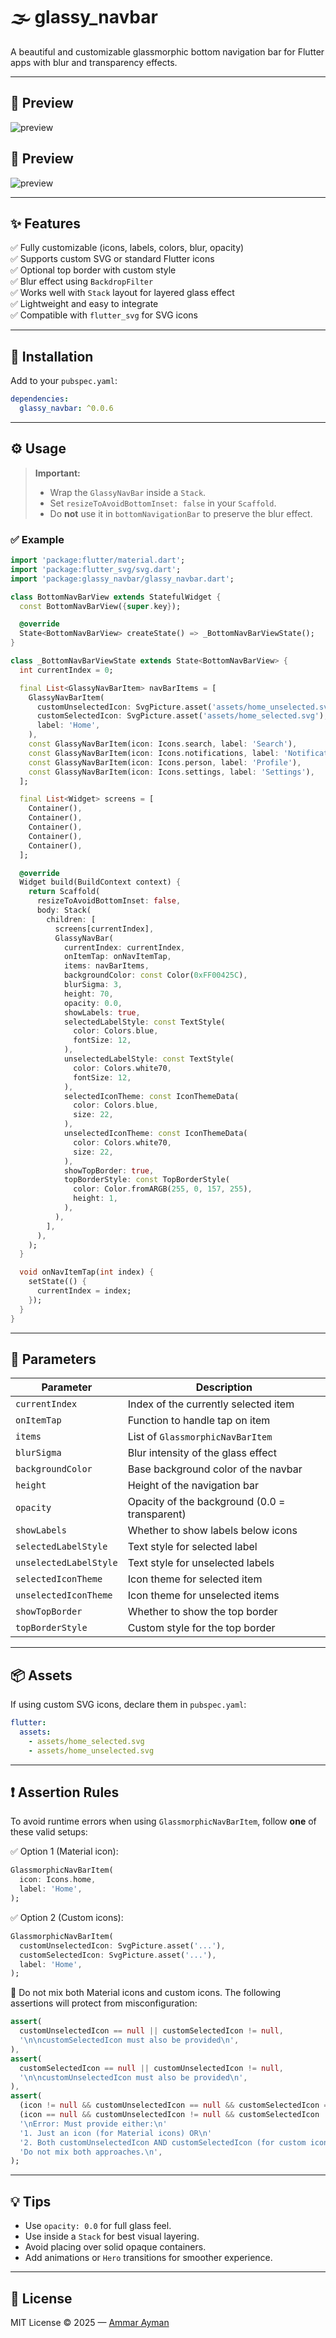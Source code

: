 # 🌫️ glassy_navbar

A beautiful and customizable glassmorphic bottom navigation bar for Flutter apps with blur and transparency effects.

---

## 📸 Preview

![preview](https://raw.githubusercontent.com/AmmarAyman108/glassy_navbar/main/ex2.png)


## 📸 Preview

![preview](https://raw.githubusercontent.com/AmmarAyman108/glassy_navbar/main/ex1.png)  


---

## ✨ Features

✅ Fully customizable (icons, labels, colors, blur, opacity)  
✅ Supports custom SVG or standard Flutter icons  
✅ Optional top border with custom style  
✅ Blur effect using `BackdropFilter`  
✅ Works well with `Stack` layout for layered glass effect  
✅ Lightweight and easy to integrate  
✅ Compatible with `flutter_svg` for SVG icons

---

## 🚀 Installation

Add to your `pubspec.yaml`:

```yaml
dependencies:
  glassy_navbar: ^0.0.6
```

---

## ⚙️ Usage

> **Important:**  
> - Wrap the `GlassyNavBar` inside a `Stack`.  
> - Set `resizeToAvoidBottomInset: false` in your `Scaffold`.  
> - Do **not** use it in `bottomNavigationBar` to preserve the blur effect.

### ✅ Example

```dart
import 'package:flutter/material.dart';
import 'package:flutter_svg/svg.dart';
import 'package:glassy_navbar/glassy_navbar.dart';

class BottomNavBarView extends StatefulWidget {
  const BottomNavBarView({super.key});

  @override
  State<BottomNavBarView> createState() => _BottomNavBarViewState();
}

class _BottomNavBarViewState extends State<BottomNavBarView> {
  int currentIndex = 0;

  final List<GlassyNavBarItem> navBarItems = [
    GlassyNavBarItem(
      customUnselectedIcon: SvgPicture.asset('assets/home_unselected.svg'),
      customSelectedIcon: SvgPicture.asset('assets/home_selected.svg'),
      label: 'Home',
    ),
    const GlassyNavBarItem(icon: Icons.search, label: 'Search'),
    const GlassyNavBarItem(icon: Icons.notifications, label: 'Notifications'),
    const GlassyNavBarItem(icon: Icons.person, label: 'Profile'),
    const GlassyNavBarItem(icon: Icons.settings, label: 'Settings'),
  ];

  final List<Widget> screens = [
    Container(),
    Container(),
    Container(),
    Container(),
    Container(),
  ];

  @override
  Widget build(BuildContext context) {
    return Scaffold(
      resizeToAvoidBottomInset: false,
      body: Stack(
        children: [
          screens[currentIndex],
          GlassyNavBar(
            currentIndex: currentIndex,
            onItemTap: onNavItemTap,
            items: navBarItems,
            backgroundColor: const Color(0xFF00425C),
            blurSigma: 3,
            height: 70,
            opacity: 0.0,
            showLabels: true,
            selectedLabelStyle: const TextStyle(
              color: Colors.blue,
              fontSize: 12,
            ),
            unselectedLabelStyle: const TextStyle(
              color: Colors.white70,
              fontSize: 12,
            ),
            selectedIconTheme: const IconThemeData(
              color: Colors.blue,
              size: 22,
            ),
            unselectedIconTheme: const IconThemeData(
              color: Colors.white70,
              size: 22,
            ),
            showTopBorder: true,
            topBorderStyle: const TopBorderStyle(
              color: Color.fromARGB(255, 0, 157, 255),
              height: 1,
            ),
          ),
        ],
      ),
    );
  }

  void onNavItemTap(int index) {
    setState(() {
      currentIndex = index;
    });
  }
}


```

---

## 🎨 Parameters

| Parameter              | Description                                   |
|------------------------|-----------------------------------------------|
| `currentIndex`         | Index of the currently selected item          |
| `onItemTap`            | Function to handle tap on item                |
| `items`                | List of `GlassmorphicNavBarItem`              |
| `blurSigma`            | Blur intensity of the glass effect            |
| `backgroundColor`      | Base background color of the navbar           |
| `height`               | Height of the navigation bar                  |
| `opacity`              | Opacity of the background (0.0 = transparent) |
| `showLabels`           | Whether to show labels below icons            |
| `selectedLabelStyle`   | Text style for selected label                 |
| `unselectedLabelStyle` | Text style for unselected labels              |
| `selectedIconTheme`    | Icon theme for selected item                  |
| `unselectedIconTheme`  | Icon theme for unselected items               |
| `showTopBorder`        | Whether to show the top border                |
| `topBorderStyle`       | Custom style for the top border               |

---

## 📦 Assets

If using custom SVG icons, declare them in `pubspec.yaml`:

```yaml
flutter:
  assets:
    - assets/home_selected.svg
    - assets/home_unselected.svg
```

---

## ❗ Assertion Rules

To avoid runtime errors when using `GlassmorphicNavBarItem`, follow **one** of these valid setups:

✅ Option 1 (Material icon):

```dart
GlassmorphicNavBarItem(
  icon: Icons.home,
  label: 'Home',
);
```

✅ Option 2 (Custom icons):

```dart
GlassmorphicNavBarItem(
  customUnselectedIcon: SvgPicture.asset('...'),
  customSelectedIcon: SvgPicture.asset('...'),
  label: 'Home',
);
```

🚫 Do not mix both Material icons and custom icons. The following assertions will protect from misconfiguration:

```dart
assert(
  customUnselectedIcon == null || customSelectedIcon != null,
  '\n\ncustomSelectedIcon must also be provided\n',
),
assert(
  customSelectedIcon == null || customUnselectedIcon != null,
  '\n\ncustomUnselectedIcon must also be provided\n',
),
assert(
  (icon != null && customUnselectedIcon == null && customSelectedIcon == null) ||
  (icon == null && customUnselectedIcon != null && customSelectedIcon != null),
  '\nError: Must provide either:\n'
  '1. Just an icon (for Material icons) OR\n'
  '2. Both customUnselectedIcon AND customSelectedIcon (for custom icons)\n'
  'Do not mix both approaches.\n',
);
```

---

## 💡 Tips

- Use `opacity: 0.0` for full glass feel.
- Use inside a `Stack` for best visual layering.
- Avoid placing over solid opaque containers.
- Add animations or `Hero` transitions for smoother experience.

---

## 📃 License

MIT License © 2025 — [Ammar Ayman](https://github.com/AmmarAyman108)
